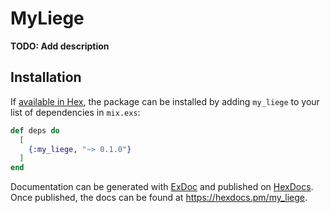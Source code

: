 # MyLiege

**TODO: Add description**

## Installation

If [available in Hex](https://hex.pm/docs/publish), the package can be installed
by adding `my_liege` to your list of dependencies in `mix.exs`:

```elixir
def deps do
  [
    {:my_liege, "~> 0.1.0"}
  ]
end
```

Documentation can be generated with [ExDoc](https://github.com/elixir-lang/ex_doc)
and published on [HexDocs](https://hexdocs.pm). Once published, the docs can
be found at <https://hexdocs.pm/my_liege>.

